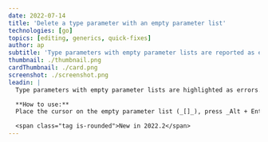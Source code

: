 ```yaml
---
date: 2022-07-14
title: 'Delete a type parameter with an empty parameter list'
technologies: [go]
topics: [editing, generics, quick-fixes]
author: ap
subtitle: 'Type parameters with empty parameter lists are reported as errors, but you have a quick-fix to put it right.'
thumbnail: ./thumbnail.png
cardThumbnail: ./card.png
screenshot: ./screenshot.png
leadin: |
  Type parameters with empty parameter lists are highlighted as errors. So, if you type _func printInt[](i int)_, GoLand will highlight _[]_ because the IDE expects generics here. Sure, you can either implement type parameters or delete square brackets. To delete square brackets, try the *Delete type parameters* quick-fix.

  **How to use:**
  Place the cursor on the empty parameter list (_[]_), press _Alt + Enter on Windows/Linux_ or _⌥ + ⏎ on macOS_, and select *Delete type parameters*. 

  <span class="tag is-rounded">New in 2022.2</span>
---
```

